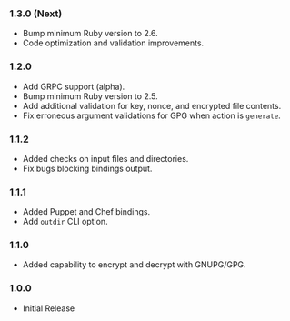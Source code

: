 ### 1.3.0 (Next)
- Bump minimum Ruby version to 2.6.
- Code optimization and validation improvements.

### 1.2.0
- Add GRPC support (alpha).
- Bump minimum Ruby version to 2.5.
- Add additional validation for key, nonce, and encrypted file contents.
- Fix erroneous argument validations for GPG when action is `generate`.

### 1.1.2
- Added checks on input files and directories.
- Fix bugs blocking bindings output.

### 1.1.1
- Added Puppet and Chef bindings.
- Add `outdir` CLI option.

### 1.1.0
- Added capability to encrypt and decrypt with GNUPG/GPG.

### 1.0.0
- Initial Release
